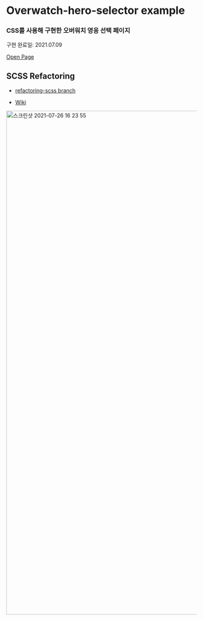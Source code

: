 # Overwatch-hero-selector example

### CSS를 사용해 구현한 오버워치 영웅 선택 페이지

구현 완료일: 2021.07.09

[Open Page](https://plutoin.github.io/overwatch-hero-selector/)


## SCSS Refactoring
- [refactoring-scss branch](https://github.com/plutoin/overwatch-hero-selector/tree/refactoring-scss)

- [Wiki](https://github.com/plutoin/overwatch-hero-selector/wiki)


<img width="1332" alt="스크린샷 2021-07-26 16 23 55" src="https://user-images.githubusercontent.com/66389585/126952094-ef8c3468-8fce-4bea-ac45-784e47a68a58.gif">
